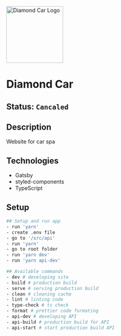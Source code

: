<img alt="Diamond Car Logo" src="https://diamondcarspa.pl/assetsDevEnd/images/bez-nazwy-1-93x96.png" width="150" />

# Diamond Car

## Status: ````Cancaled````

## Description
Website for car spa

## Technologies
- Gatsby
- styled-components
- TypeScript

## Setup 
```bash
## Setup and run app
- run 'yarn'
- create .env file
- go to '/src/api'
- run 'yarn'
- go to root folder
- run 'yarn dev'
- run 'yarn api-dev'

## Available commands
- dev # developing site
- build # production build
- serve # serving production build
- clean # cleaning cache
- lint # linting code
- type-check # ts check
- format # prettier code formating
- api-dev # developing API
- api-build # production build for API
- api-start # start production build API
```


